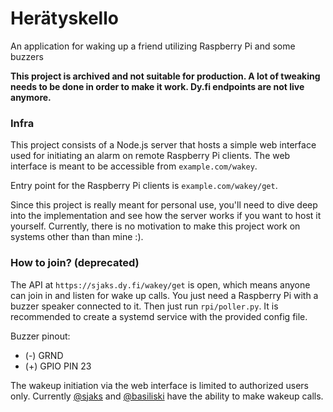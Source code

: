 # Herätyskello
An application for waking up a friend utilizing Raspberry Pi and some buzzers

**This project is archived and not suitable for production. A lot of tweaking needs to be done in order to make it work. Dy.fi endpoints are not live anymore.**

### Infra
This project consists of a Node.js server that hosts a simple web interface
used for initiating an alarm on remote Raspberry Pi clients. The web interface
is meant to be accessible from `example.com/wakey`.

Entry point for the Raspberry Pi clients is `example.com/wakey/get`.

Since this project is really meant for personal use, you'll need to dive
deep into the implementation and see how the server works if you want to host it yourself.
Currently, there is no motivation to make this project work on systems other than than mine :).

### How to join? (deprecated)
The API at `https://sjaks.dy.fi/wakey/get` is open, which means anyone can join in
and listen for wake up calls. You just need a Raspberry Pi with a buzzer speaker
connected to it. Then just run `rpi/poller.py`. It is recommended to create a systemd
service with the provided config file.

Buzzer pinout:
- (-) GRND
- (+) GPIO PIN 23

The wakeup initiation via the web interface is limited to authorized users only. Currently [@sjaks](https://github.com/sjaks) and [@basiliski](https://github.com/basiliski) have the ability to make wakeup calls.
